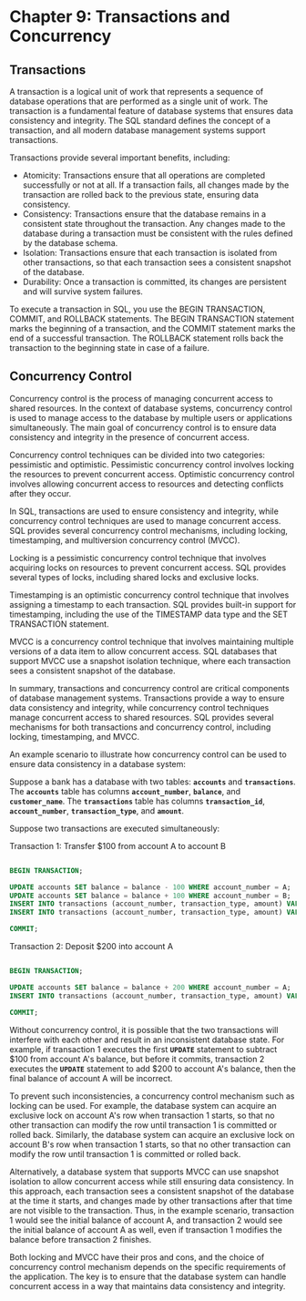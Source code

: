# Chapter 9: Transactions and Concurrency

## Transactions

A transaction is a logical unit of work that represents a sequence of database operations that are performed as a single unit of work. The transaction is a fundamental feature of database systems that ensures data consistency and integrity. The SQL standard defines the concept of a transaction, and all modern database management systems support transactions.

Transactions provide several important benefits, including:

- Atomicity: Transactions ensure that all operations are completed successfully or not at all. If a transaction fails, all changes made by the transaction are rolled back to the previous state, ensuring data consistency.
- Consistency: Transactions ensure that the database remains in a consistent state throughout the transaction. Any changes made to the database during a transaction must be consistent with the rules defined by the database schema.
- Isolation: Transactions ensure that each transaction is isolated from other transactions, so that each transaction sees a consistent snapshot of the database.
- Durability: Once a transaction is committed, its changes are persistent and will survive system failures.

To execute a transaction in SQL, you use the BEGIN TRANSACTION, COMMIT, and ROLLBACK statements. The BEGIN TRANSACTION statement marks the beginning of a transaction, and the COMMIT statement marks the end of a successful transaction. The ROLLBACK statement rolls back the transaction to the beginning state in case of a failure.

## Concurrency Control

Concurrency control is the process of managing concurrent access to shared resources. In the context of database systems, concurrency control is used to manage access to the database by multiple users or applications simultaneously. The main goal of concurrency control is to ensure data consistency and integrity in the presence of concurrent access.

Concurrency control techniques can be divided into two categories: pessimistic and optimistic. Pessimistic concurrency control involves locking the resources to prevent concurrent access. Optimistic concurrency control involves allowing concurrent access to resources and detecting conflicts after they occur.

In SQL, transactions are used to ensure consistency and integrity, while concurrency control techniques are used to manage concurrent access. SQL provides several concurrency control mechanisms, including locking, timestamping, and multiversion concurrency control (MVCC).

Locking is a pessimistic concurrency control technique that involves acquiring locks on resources to prevent concurrent access. SQL provides several types of locks, including shared locks and exclusive locks.

Timestamping is an optimistic concurrency control technique that involves assigning a timestamp to each transaction. SQL provides built-in support for timestamping, including the use of the TIMESTAMP data type and the SET TRANSACTION statement.

MVCC is a concurrency control technique that involves maintaining multiple versions of a data item to allow concurrent access. SQL databases that support MVCC use a snapshot isolation technique, where each transaction sees a consistent snapshot of the database.

In summary, transactions and concurrency control are critical components of database management systems. Transactions provide a way to ensure data consistency and integrity, while concurrency control techniques manage concurrent access to shared resources. SQL provides several mechanisms for both transactions and concurrency control, including locking, timestamping, and MVCC.

An example scenario to illustrate how concurrency control can be used to ensure data consistency in a database system:

Suppose a bank has a database with two tables: **`accounts`** and **`transactions`**. The **`accounts`** table has columns **`account_number`**, **`balance`**, and **`customer_name`**. The **`transactions`** table has columns **`transaction_id`**, **`account_number`**, **`transaction_type`**, and **`amount`**.

Suppose two transactions are executed simultaneously:

Transaction 1: Transfer $100 from account A to account B

```sql

BEGIN TRANSACTION;

UPDATE accounts SET balance = balance - 100 WHERE account_number = A;
UPDATE accounts SET balance = balance + 100 WHERE account_number = B;
INSERT INTO transactions (account_number, transaction_type, amount) VALUES (A, 'debit', 100);
INSERT INTO transactions (account_number, transaction_type, amount) VALUES (B, 'credit', 100);

COMMIT;

```

Transaction 2: Deposit $200 into account A

```sql

BEGIN TRANSACTION;

UPDATE accounts SET balance = balance + 200 WHERE account_number = A;
INSERT INTO transactions (account_number, transaction_type, amount) VALUES (A, 'credit', 200);

COMMIT;

```

Without concurrency control, it is possible that the two transactions will interfere with each other and result in an inconsistent database state. For example, if transaction 1 executes the first **`UPDATE`** statement to subtract $100 from account A's balance, but before it commits, transaction 2 executes the **`UPDATE`** statement to add $200 to account A's balance, then the final balance of account A will be incorrect.

To prevent such inconsistencies, a concurrency control mechanism such as locking can be used. For example, the database system can acquire an exclusive lock on account A's row when transaction 1 starts, so that no other transaction can modify the row until transaction 1 is committed or rolled back. Similarly, the database system can acquire an exclusive lock on account B's row when transaction 1 starts, so that no other transaction can modify the row until transaction 1 is committed or rolled back.

Alternatively, a database system that supports MVCC can use snapshot isolation to allow concurrent access while still ensuring data consistency. In this approach, each transaction sees a consistent snapshot of the database at the time it starts, and changes made by other transactions after that time are not visible to the transaction. Thus, in the example scenario, transaction 1 would see the initial balance of account A, and transaction 2 would see the initial balance of account A as well, even if transaction 1 modifies the balance before transaction 2 finishes.

Both locking and MVCC have their pros and cons, and the choice of concurrency control mechanism depends on the specific requirements of the application. The key is to ensure that the database system can handle concurrent access in a way that maintains data consistency and integrity.
